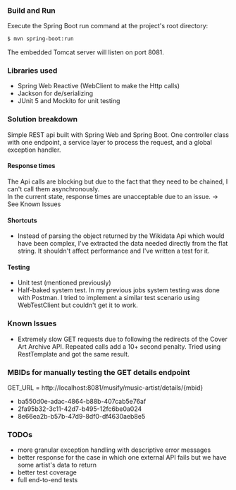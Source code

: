 ### Build and Run
Execute the Spring Boot run command at the project's root directory:
``` Bash
$ mvn spring-boot:run
```
The embedded Tomcat server will listen on port 8081.
### Libraries used
* Spring Web Reactive (WebClient to make the Http calls)
* Jackson for de/serializing
* JUnit 5 and Mockito for unit testing
### Solution breakdown
Simple REST api built with Spring Web and Spring Boot. One controller class with one endpoint, a service layer to process the request, and a global exception handler.
#### Response times
The Api calls are blocking but due to the fact that they need to be chained, I can't call them asynchronously.  
In the current state, response times are unacceptable due to an issue.
-> See Known Issues
#### Shortcuts
* Instead of parsing the object returned by the Wikidata Api which would have been complex, I've extracted the data needed directly from the flat string. It shouldn't affect performance and I've written a test for it.
#### Testing
* Unit test (mentioned previously)
* Half-baked system test. In my previous jobs system testing was done with Postman. I tried to implement a similar test scenario using WebTestClient but couldn't get it to work.
### Known Issues
* Extremely slow GET requests due to following the redirects of the Cover Art Archive API. Repeated calls add a 10+ second penalty. Tried using RestTemplate and got the same result.
### MBIDs for manually testing the GET details endpoint
GET_URL = http://localhost:8081/musify/music-artist/details/{mbid}
* ba550d0e-adac-4864-b88b-407cab5e76af
* 2fa95b32-3c11-42d7-b495-12fc6be0a024
* 8e66ea2b-b57b-47d9-8df0-df4630aeb8e5
### TODOs
* more granular exception handling with descriptive error messages
* better response for the case in which one external API fails but we have some artist's data to return
* better test coverage
* full end-to-end tests
